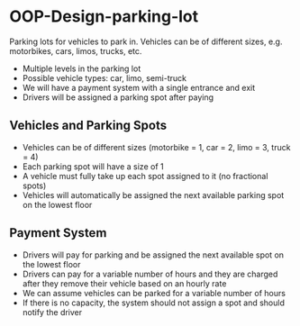 # OOP-Design-parking-lot
Parking lots for vehicles to park in. Vehicles can be of different sizes, e.g. motorbikes, cars, limos, trucks, etc.

- Multiple levels in the parking lot
- Possible vehicle types: car, limo, semi-truck
- We will have a payment system with a single entrance and exit
- Drivers will be assigned a parking spot after paying

## Vehicles and Parking Spots
- Vehicles can be of different sizes (motorbike = 1, car = 2, limo = 3, truck = 4)
- Each parking spot will have a size of 1
- A vehicle must fully take up each spot assigned to it (no fractional spots)
- Vehicles will automatically be assigned the next available parking spot on the lowest floor

## Payment System
- Drivers will pay for parking and be assigned the next available spot on the lowest floor
- Drivers can pay for a variable number of hours and they are charged after they remove their vehicle based on an hourly rate
- We can assume vehicles can be parked for a variable number of hours
- If there is no capacity, the system should not assign a spot and should notify the driver
